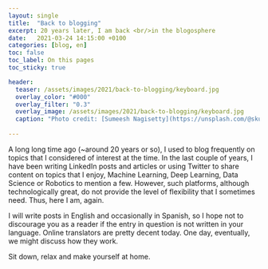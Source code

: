 ```yaml
---
layout: single
title:  "Back to blogging"
excerpt: 20 years later, I am back <br/>in the blogosphere
date:   2021-03-24 14:15:00 +0100
categories: [blog, en]
toc: false
toc_label: On this pages
toc_sticky: true

header:
  teaser: /assets/images/2021/back-to-blogging/keyboard.jpg
  overlay_color: "#000"
  overlay_filter: "0.3"
  overlay_image: /assets/images/2021/back-to-blogging/keyboard.jpg
  caption: "Photo credit: [Sumeesh Nagisetty](https://unsplash.com/@skullord?utm_source=unsplash&utm_medium=referral&utm_content=creditCopyText)"
  
---
```


A long long time ago (~around 20 years or so), I used to blog frequently on topics that I considered of interest at the time. In the last couple of years, I have been writing LinkedIn posts and articles or using Twitter to share content on topics that I enjoy, Machine Learning, Deep Learning, Data Science or Robotics to mention a few. However, such platforms, although technologically great, do not provide the level of flexibility that I sometimes need. Thus, here I am, again.

I will write posts in English and occasionally in Spanish, so I hope not to discourage you as a reader if the entry in question is not written in your language. Online translators are pretty decent today. One day, eventually, we might discuss how they work. 

Sit down, relax and make yourself at home.